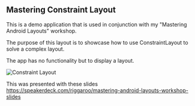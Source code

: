 ## Mastering Constraint Layout

This is a demo application that is used in conjunction with my "Mastering Android Layouts" workshop.

The purpose of this layout is to showcase how to use ConstraintLayout to solve a complex layout.

The app has no functionality but to display a layout. 

![Constraint Layout](art/ConstraintLayoutDemo.jpg "Constraint Layout Demo")


This was presented with these slides https://speakerdeck.com/riggaroo/mastering-android-layouts-workshop-slides
